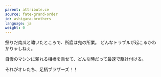 ```yaml
---
parent: attribute.ce
source: fate-grand-order
id: ashigara-brothers
language: ja
weight: 0
---
```


祭りだ南瓜と嘯いたところで、所詮は鬼の所業。
どんなトラブルが起こるかわかりゃしねぇ。

自慢のマシンに頼れる相棒を乗せて、どんな時だって最速で駆け付ける。

それがオレたち、足柄ブラザーズ！！
